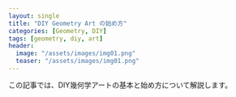 ```yaml
---
layout: single
title: "DIY Geometry Art の始め方"
categories: [Geometry, DIY]
tags: [geometry, diy, art]
header:
  image: "/assets/images/img01.png"
  teaser: "/assets/images/img01.png"
---
```


この記事では、DIY幾何学アートの基本と始め方について解説します。
